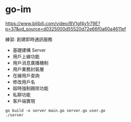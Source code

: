 # go-im

https://www.bilibili.com/video/BV1gf4y1r79E?p=37&vd_source=d0325000d55520d72e66f0a60a4611ef

練習: 創建即時通訊服務

* 基礎建構 Server
* 用戶上線功能
* 用戶消息廣播機制
* 用戶業務封裝層
* 在線用戶查詢
* 修改用戶名
* 超時強制踢除功能
* 私聊功能
* 客戶端實現

```
go build -o server main.go server.go user.go
./server
```